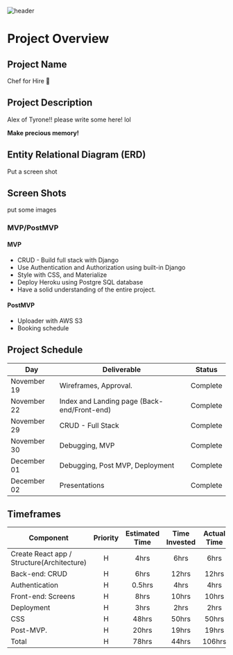 ![header](https://capsule-render.vercel.app/api?type=waving&color=black&height=300&section=header&text=Chef&nbsp;for&nbsp;Hire&fontSize=90&fontColor=FFFFFF)

# Project Overview

## Project Name

Chef for Hire 🥘

## Project Description

Alex of Tyrone!! please write some here! lol

**Make precious memory!**

## Entity Relational Diagram (ERD)

Put a screen shot

## Screen Shots

put some images

### MVP/PostMVP

#### MVP

- CRUD - Build full stack with Django
- Use Authentication and Authorization using built-in Django
- Style with CSS, and Materialize
- Deploy Heroku using Postgre SQL database
- Have a solid understanding of the entire project.

#### PostMVP

- Uploader with AWS S3
- Booking schedule

## Project Schedule

| Day          | Deliverable                                                             | Status     |
| ------------ | ----------------------------------------------------------------------- | ---------- |
| November  19 | Wireframes, Approval.                                                   | Complete   |
| November  22 | Index and Landing page (Back-end/Front-end)                             | Complete   |
| November  29 | CRUD - Full Stack                                                       | Complete   |
| November  30 | Debugging, MVP                                                          | Complete   |
| December  01 | Debugging, Post MVP, Deployment                                         | Complete   |
| December  02 | Presentations                                                           | Complete   |

## Timeframes

| Component                                  | Priority | Estimated Time | Time Invested | Actual Time |
| ------------------------------------------ | :------: | :------------: | :-----------: | :---------: |
| Create React app / Structure(Architecture) |    H     |      4hrs      |     6hrs      |    6hrs     |
| Back-end: CRUD                             |    H     |      6hrs      |     12hrs     |    12hrs    |
| Authentication                             |    H     |    0.5hrs      |     4hrs      |    4hrs     |
| Front-end: Screens                         |    H     |      8hrs      |     10hrs     |    10hrs    |
| Deployment                                 |    H     |      3hrs      |     2hrs      |    2hrs     |
| CSS                                        |    H     |     48hrs      |     50hrs     |    50hrs    |
| Post-MVP.                                  |    H     |     20hrs      |     19hrs     |    19hrs    |
| Total                                      |    H     |     78hrs      |     44hrs     |   106hrs    |
